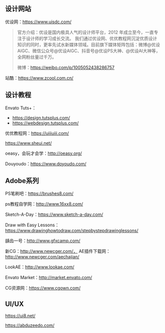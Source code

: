 ## 设计网站

优设网：https://www.uisdc.com/

> 官方介绍：优设是国内极具人气的设计师平台，2012 年成立至今，一直专注于设计师的学习成长交流。 我们通过优设网、优优教程网沉淀优质设计知识的同时，更率先试水新媒体领域。目前旗下媒体矩阵包括：微博@优设AIGC、微信公众号@优设AIGC、抖音号@优设PS大神、@优设AI大神等，全网粉丝量过千万。
>
> 微博：https://weibo.com/p/1005052438286757

站酷：https://www.zcool.com.cn/

## 设计教程

Envato Tuts+：

- https://design.tutsplus.com/
- https://webdesign.tutsplus.com/

优优教程网：https://uiiiuiii.com/

https://www.sheui.net/

oeasy，会玩才会学：http://oeasy.org/

Douyoudo：https://www.doyoudo.com/

## Adobe系列

PS笔刷吧：https://brushes8.com/

ps教程自学网：http://www.16xx8.com/

 Sketch-A-Day：https://www.sketch-a-day.com/

Draw with Easy Lessons：https://www.drawinghowtodraw.com/stepbystepdrawinglessons/

龋齿一号：http://www.gfxcamp.com/

新CG：http://www.newcger.com/， AE插件下载网：http://www.newcger.com/aechajian/

LookAE：http://www.lookae.com/

Envato Market：http://market.envato.com/

CG资源网：https://www.cgown.com/

## UI/UX

https://ui8.net/

https://abduzeedo.com/